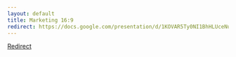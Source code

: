 ```yaml
---
layout: default
title: Marketing 16:9
redirect: https://docs.google.com/presentation/d/1KOVAR5Ty0NI1BhHLUceNu03tVHA42OgF0P6M5ifzGYk/edit?usp=sharing
---
```


<meta name="robots" content="noindex,nofollow">

[Redirect](https://docs.google.com/presentation/d/1KOVAR5Ty0NI1BhHLUceNu03tVHA42OgF0P6M5ifzGYk/edit?usp=sharing)
